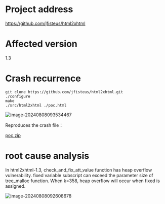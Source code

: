 # Project address

https://github.com/jfisteus/html2xhtml

# Affected version

1.3

# Crash recurrence

```
git clone https://github.com/jfisteus/html2xhtml.git
./configure
make
./src/html2xhtml ./poc.html
```

![image-20240808093534467](C:\Users\zlovezs\AppData\Roaming\Typora\typora-user-images\image-20240808093534467.png)

Reproduces the crash file：

[poc.zip](..\..\..\Users\zlovezs\Desktop\poc.zip) 



# root cause analysis

In html2xhtml-1.3, check_and_fix_att_value function has heap overflow vulnerability. fixed variable subscript can exceed the parameter size of tree_malloc function. When k=358, heap overflow will occur when fixed is assigned.

![image-20240808092608678](C:\Users\zlovezs\AppData\Roaming\Typora\typora-user-images\image-20240808092608678.png)

